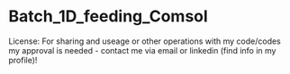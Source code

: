 # Batch_1D_feeding_Comsol

License: For sharing and useage or other operations with my code/codes my approval is needed - contact me via email or linkedin (find info in my profile)!
